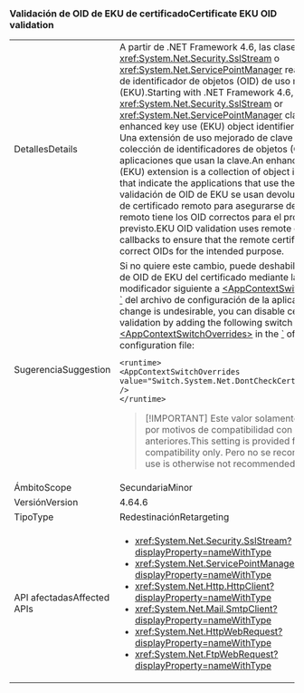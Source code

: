 ### <a name="certificate-eku-oid-validation"></a><span data-ttu-id="c1477-101">Validación de OID de EKU de certificado</span><span class="sxs-lookup"><span data-stu-id="c1477-101">Certificate EKU OID validation</span></span>

|   |   |
|---|---|
|<span data-ttu-id="c1477-102">Detalles</span><span class="sxs-lookup"><span data-stu-id="c1477-102">Details</span></span>|<span data-ttu-id="c1477-103">A partir de .NET Framework 4.6, las clases <xref:System.Net.Security.SslStream> o <xref:System.Net.ServicePointManager> realizan la validación de identificador de objetos (OID) de uso mejorado de clave (EKU).</span><span class="sxs-lookup"><span data-stu-id="c1477-103">Starting with .NET Framework 4.6, the <xref:System.Net.Security.SslStream> or <xref:System.Net.ServicePointManager> classes perform enhanced key use (EKU) object identifier (OID) validation.</span></span> <span data-ttu-id="c1477-104">Una extensión de uso mejorado de clave (EKU) es una colección de identificadores de objetos (OID) que indica las aplicaciones que usan la clave.</span><span class="sxs-lookup"><span data-stu-id="c1477-104">An enhanced key usage (EKU) extension is a collection of object identifiers (OIDs) that indicate the applications that use the key.</span></span> <span data-ttu-id="c1477-105">En la validación de OID de EKU se usan devoluciones de llamada de certificado remoto para asegurarse de que el certificado remoto tiene los OID correctos para el propósito previsto.</span><span class="sxs-lookup"><span data-stu-id="c1477-105">EKU OID validation uses remote certificate callbacks to ensure that the remote certificate has the correct OIDs for the intended purpose.</span></span>|
|<span data-ttu-id="c1477-106">Sugerencia</span><span class="sxs-lookup"><span data-stu-id="c1477-106">Suggestion</span></span>|<span data-ttu-id="c1477-107">Si no quiere este cambio, puede deshabilitar la validación de OID de EKU del certificado mediante la adición del modificador siguiente a [\<AppContextSwitchOverrides>](~/docs/framework/configure-apps/file-schema/runtime/appcontextswitchoverrides-element.md) a la [\`](~/docs/framework/configure-apps/file-schema/runtime/runtime-element.md) del archivo de configuración de la aplicación:</span><span class="sxs-lookup"><span data-stu-id="c1477-107">If this change is undesirable, you can disable certificate EKU OID validation by adding the following switch to the [\<AppContextSwitchOverrides>](~/docs/framework/configure-apps/file-schema/runtime/appcontextswitchoverrides-element.md) in the [\`](~/docs/framework/configure-apps/file-schema/runtime/runtime-element.md) of your app configuration file:</span></span><pre><code class="language-xml">&lt;runtime&gt;&#13;&#10;&lt;AppContextSwitchOverrides&#13;&#10;value=&quot;Switch.System.Net.DontCheckCertificateEKUs=true&quot; /&gt;&#13;&#10;&lt;/runtime&gt;&#13;&#10;</code></pre> <blockquote> [!IMPORTANT] <span data-ttu-id="c1477-108">Este valor solamente se proporciona por motivos de compatibilidad con versiones anteriores.</span><span class="sxs-lookup"><span data-stu-id="c1477-108">This setting is provided for backward compatibility only.</span></span> <span data-ttu-id="c1477-109">Pero no se recomienda su uso.</span><span class="sxs-lookup"><span data-stu-id="c1477-109">Its use is otherwise not recommended.</span></span></blockquote> |
|<span data-ttu-id="c1477-110">Ámbito</span><span class="sxs-lookup"><span data-stu-id="c1477-110">Scope</span></span>|<span data-ttu-id="c1477-111">Secundaria</span><span class="sxs-lookup"><span data-stu-id="c1477-111">Minor</span></span>|
|<span data-ttu-id="c1477-112">Versión</span><span class="sxs-lookup"><span data-stu-id="c1477-112">Version</span></span>|<span data-ttu-id="c1477-113">4.6</span><span class="sxs-lookup"><span data-stu-id="c1477-113">4.6</span></span>|
|<span data-ttu-id="c1477-114">Tipo</span><span class="sxs-lookup"><span data-stu-id="c1477-114">Type</span></span>|<span data-ttu-id="c1477-115">Redestinación</span><span class="sxs-lookup"><span data-stu-id="c1477-115">Retargeting</span></span>|
|<span data-ttu-id="c1477-116">API afectadas</span><span class="sxs-lookup"><span data-stu-id="c1477-116">Affected APIs</span></span>|<ul><li><xref:System.Net.Security.SslStream?displayProperty=nameWithType></li><li><xref:System.Net.ServicePointManager?displayProperty=nameWithType></li><li><xref:System.Net.Http.HttpClient?displayProperty=nameWithType></li><li><xref:System.Net.Mail.SmtpClient?displayProperty=nameWithType></li><li><xref:System.Net.HttpWebRequest?displayProperty=nameWithType></li><li><xref:System.Net.FtpWebRequest?displayProperty=nameWithType></li></ul>|

